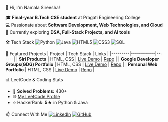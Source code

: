 👋 Hi, I'm Namala Sireesha!

🎓 **Final-year B.Tech CSE student** at Pragati Engineering College  
💻 Passionate about **Software Development, Web Technologies, and Cloud**  
🚀 Currently exploring **DSA, Full-Stack Projects, and AI tools**


🛠 Tech Stack
![Python](https://img.shields.io/badge/Python-3776AB?style=for-the-badge&logo=python&logoColor=white)
![Java](https://img.shields.io/badge/Java-ED8B00?style=for-the-badge&logo=java&logoColor=white)
![HTML5](https://img.shields.io/badge/HTML5-E34F26?style=for-the-badge&logo=html5&logoColor=white)
![CSS3](https://img.shields.io/badge/CSS3-1572B6?style=for-the-badge&logo=css3&logoColor=white)
![SQL](https://img.shields.io/badge/SQL-4479A1?style=for-the-badge&logo=mysql&logoColor=white)


📌 Featured Projects
| Project | Tech Stack | Links |
|---------|------------|-------|
| **Siri Products** | HTML, CSS | [Live Demo](https://namalasireesha.github.io/Siri-Products/) | [Repo](https://github.com/NamalaSireesha/Siri-Products) |
| **Google Developer Groups(GDG) Portfolio** | HTML, CSS | [Live Demo](https://namalasireesha.github.io/GDG-Portfolio/) | [Repo](https://github.com/NamalaSireesha/GDG-Portfolio) |
| **Personal Web Portfolio** | HTML, CSS | [Live Demo](https://namalasireesha.github.io/Portfolio/) | [Repo](https://github.com/NamalaSireesha/Portfolio) |

📊 LeetCode & Coding Stats
- 🧩 **Solved Problems:** 430+  
- 🌐 [My LeetCode Profile](https://leetcode.com/u/22a31a05f1/)  
- ⭐ HackerRank: **5★** in Python & Java


📫 Connect With Me
[![LinkedIn](https://img.shields.io/badge/LinkedIn-blue?style=for-the-badge&logo=linkedin)](https://www.linkedin.com/in/namala-sireesha/)
[![GitHub](https://img.shields.io/badge/GitHub-black?style=for-the-badge&logo=github)](https://github.com/namalasireesha)

